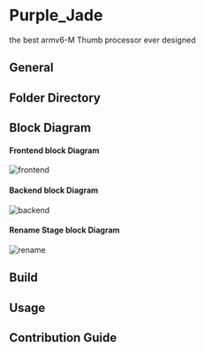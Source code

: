 # Purple_Jade
the best armv6-M Thumb processor ever designed

## General
## Folder Directory
## Block Diagram
#### Frontend block Diagram
![frontend](https://user-images.githubusercontent.com/35404098/59455158-78224c00-8dc8-11e9-8f01-6c7c2daca427.png)
#### Backend block Diagram
![backend](https://user-images.githubusercontent.com/35404098/59455013-31345680-8dc8-11e9-861a-53537178d67d.png)
#### Rename Stage block Diagram
![rename](https://user-images.githubusercontent.com/35404098/59455066-45785380-8dc8-11e9-8f3a-1a652782f0f2.png)
## Build
## Usage
## Contribution Guide